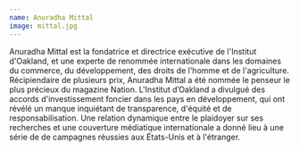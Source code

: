 ```yaml
---
name: Anuradha Mittal
image: mittal.jpg
---
```

Anuradha Mittal est la fondatrice et directrice exécutive de l'Institut d'Oakland, et une experte de renommée internationale dans les domaines du commerce, du développement, des droits de l'homme et de l'agriculture. Récipiendaire de plusieurs prix, Anuradha Mittal a été nommée le penseur le plus précieux du magazine Nation. L'Institut d’Oakland a divulgué des accords d'investissement foncier dans les pays en développement, qui ont révélé un manque inquiétant de transparence, d'équité et de responsabilisation. Une relation dynamique entre le plaidoyer sur ses recherches et une couverture médiatique internationale a donné lieu à une série de de campagnes réussies aux États-Unis et à l'étranger.
